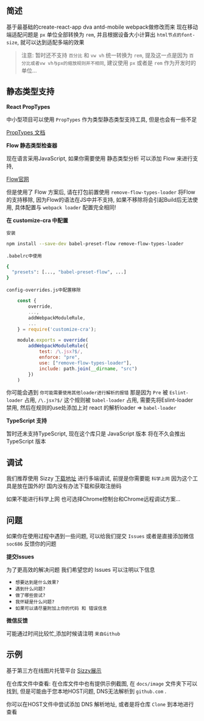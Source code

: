 ## 简述
基于最基础的create-react-app dva antd-mobile webpack做修改而来
现在移动端适配问题是 `px` 单位全部转换为 `rem`, 并且根据设备大小计算出 `html节点的font-size`, 就可以达到适配多端的效果

> 注意: 暂时还不支持 `百分比` 和 `vw vh` 统一转换为 `rem`, 提及这一点是因为 `百分比或者vw vh与px的缩放规则并不相同`, 建议使用 `px` 或者是 `rem` 作为开发时的单位... 

## 静态类型支持

**React PropTypes**

中小型项目可以使用 `PropTypes` 作为类型静态类型支持工具, 但是也会有一些不足

[PropTypes 文档](https://reactjs.org/docs/typechecking-with-proptypes.html)

**Flow 静态类型检查器**

现在语言采用JavaScript, 如果你需要使用 静态类型分析 可以添加 Flow 来进行支持, 

[Flow官网](https://zhenyong.github.io/flowtype/)

但是使用了 Flow 方案后, 请在打包前置使用 `remove-flow-types-loader` 将Flow的支持移除, 因为Flow的语法在JS中并不支持, 如果不移除将会引起Build后无法使用, 具体配置与 `webpack loader` 配置完全相同!

**在 customize-cra 中配置**

`安装`

``` bash
npm install --save-dev babel-preset-flow remove-flow-types-loader
```

`.babelrc中使用`

``` bash
{
  "presets": [..., "babel-preset-flow", ...]
}
```

`config-overrides.js中配置移除`

``` javascript
    const {
        override,
        ...,
        addWebpackModuleRule,
        ...
    } = require('customize-cra');

    module.exports = override(
        addWebpackModuleRule({
            test: /\.jsx?$/,
            enforce: "pre",
            use: ["remove-flow-types-loader"],
            include: path.join(__dirname, "src")
        })
    )
```
你可能会遇到 `你可能需要使用其他loader进行解析的报错` 那是因为 `Pre` 被 `Eslint-loader` 占用, `/\.jsx?$/` 这个规则被 `babel-loader` 占用, 需要先将Eslint-loader禁用, 然后在规则的use处添加上对 react 的解析loader => `babel-loader`

**TypeScript 支持**

暂时还未支持TypeScript, 现在这个库只是 JavaScript 版本 将在不久会推出 TypeScript 版本

## 调试

我们推荐使用 Sizzy [下载地址](https://sizzy.co/) 进行多端调试, 前提是你需要能 `科学上网` 因为这个工具是放在国外的! 国内没有办法下载和获取注册码

如果不能进行科学上网 也可选择Chrome控制台和Chrome远程调试方案...

## 问题

如果你在使用过程中遇到一些问题, 可以给我们提交 `Issues` 或者是直接添加微信 `soc686` 反馈你的问题

**提交Issues**

为了更高效的解决问题 我们希望您的 Issues 可以注明以下信息
- `想要达到是什么效果?`
- `遇到什么问题?`
- `做了哪些尝试?`
- `我怀疑是什么问题?`
- `如果可以请尽量附加上你的代码 和 错误信息`

**微信反馈**

可能通过时间比较忙,添加时候请注明 `来自Github`

## 示例

基于第三方在线图片托管平台
[Sizzy展示](https://img.wenhairu.com/image/YLVCI)

在仓库文件中查看:
在仓库文件中也有提供示例截图, 在 `docs/image` 文件夹下可以找到, 但是可能由于您本地HOST问题, DNS无法解析到 `github.com` .

你可以在HOST文件中尝试添加 DNS 解析地址, 或者是将仓库 `Clone` 到本地进行查看
